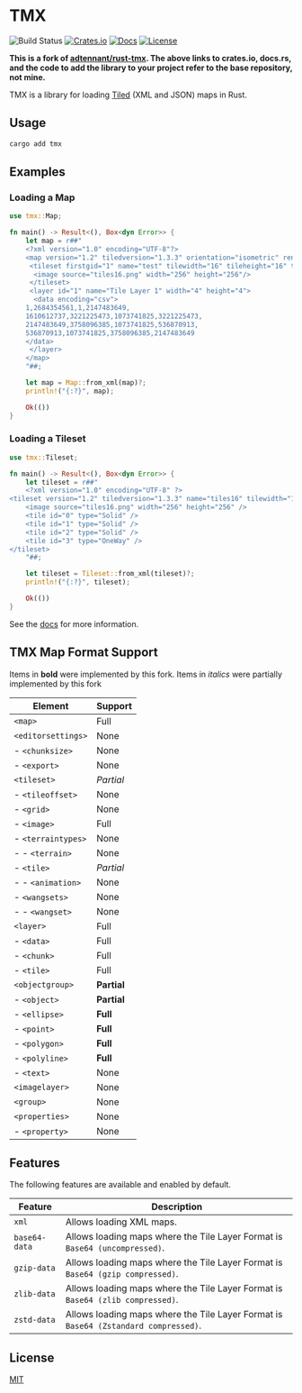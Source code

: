 # TMX

![Build Status](https://img.shields.io/github/workflow/status/theonlymrcat/rust-tmx/build)
[![Crates.io](https://img.shields.io/crates/v/tmx.svg)](https://crates.io/crates/tmx)
[![Docs](https://docs.rs/tmx/badge.svg)](https://docs.rs/tmx)
[![License](https://img.shields.io/crates/l/tmx.svg)](https://github.com/theonlymrcat/rust-tmx/blob/master/LICENSE)

**This is a fork of [adtennant/rust-tmx](https://github.com/adtennant/rust-tmx). The above links to crates.io, docs.rs, and the code to add the library to your project refer to the base repository, not mine.**

TMX is a library for loading [Tiled](https://mapeditor.org) (XML and JSON) maps in Rust.

## Usage

```bash
cargo add tmx
```

## Examples

### Loading a Map

```rust
use tmx::Map;

fn main() -> Result<(), Box<dyn Error>> {
    let map = r##"
    <?xml version="1.0" encoding="UTF-8"?>
    <map version="1.2" tiledversion="1.3.3" orientation="isometric" renderorder="right-down" width="4" height="4" tilewidth="16" tileheight="16" infinite="0" nextlayerid="2" nextobjectid="1">
     <tileset firstgid="1" name="test" tilewidth="16" tileheight="16" tilecount="256" columns="16">
      <image source="tiles16.png" width="256" height="256"/>
     </tileset>
     <layer id="1" name="Tile Layer 1" width="4" height="4">
      <data encoding="csv">
    1,2684354561,1,2147483649,
    1610612737,3221225473,1073741825,3221225473,
    2147483649,3758096385,1073741825,536870913,
    536870913,1073741825,3758096385,2147483649
    </data>
     </layer>
    </map>
    "##;

    let map = Map::from_xml(map)?;
    println!("{:?}", map);

    Ok(())
}
```

### Loading a Tileset

```rust
use tmx::Tileset;

fn main() -> Result<(), Box<dyn Error>> {
    let tileset = r##"
    <?xml version="1.0" encoding="UTF-8" ?>
<tileset version="1.2" tiledversion="1.3.3" name="tiles16" tilewidth="16" tileheight="16" tilecount="256" columns="16">
    <image source="tiles16.png" width="256" height="256" />
    <tile id="0" type="Solid" />
    <tile id="1" type="Solid" />
    <tile id="2" type="Solid" />
    <tile id="3" type="OneWay" />
</tileset>
    "##;

    let tileset = Tileset::from_xml(tileset)?;
    println!("{:?}", tileset);

    Ok(())
}
```

See the [docs](https://docs.rs/tmx) for more information.

## TMX Map Format Support

Items in **bold** were implemented by this fork. Items in *italics* were partially implemented by this fork

| Element            | Support |
| ------------------ | ------- |
| `<map>`            | Full    |
| `<editorsettings>` | None    |
| - `<chunksize>`    | None    |
| - `<export>`       | None    |
| `<tileset>`        | *Partial* |
| - `<tileoffset>`   | None    |
| - `<grid>`         | None    |
| - `<image>`        | Full    |
| - `<terraintypes>` | None    |
| - - `<terrain>`    | None    |
| - `<tile>`         | *Partial* |
| - - `<animation>`  | None    |
| - `<wangsets>`     | None    |
| - - `<wangset>`    | None    |
| `<layer>`          | Full    |
| - `<data>`         | Full    |
| - `<chunk>`        | Full    |
| - `<tile>`         | Full    |
| `<objectgroup>`    | **Partial** |
| - `<object>`       | **Partial** |
| - `<ellipse>`      | **Full**    |
| - `<point>`        | **Full**    |
| - `<polygon>`      | **Full**    |
| - `<polyline>`     | **Full**    |
| - `<text>`         | None    |
| `<imagelayer>`     | None    |
| `<group>`          | None    |
| `<properties>`     | None    |
| - `<property>`     | None    |

## Features

The following features are available and enabled by default.

| Feature       | Description                                                                         |
| ------------- | ----------------------------------------------------------------------------------- |
| `xml`         | Allows loading XML maps.                                                            |
| `base64-data` | Allows loading maps where the Tile Layer Format is `Base64 (uncompressed)`.         |
| `gzip-data`   | Allows loading maps where the Tile Layer Format is `Base64 (gzip compressed)`.      |
| `zlib-data`   | Allows loading maps where the Tile Layer Format is `Base64 (zlib compressed)`.      |
| `zstd-data`   | Allows loading maps where the Tile Layer Format is `Base64 (Zstandard compressed)`. |

## License

[MIT](https://github.com/adtennant/rust-tmx/blob/master/LICENSE)
